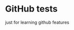 <!DOCTYPE html>
<html>
<head>
<title>test1</title>
</head>
<body>
<h1>GitHub tests</h1>
just for learning github features
</body>
</html>